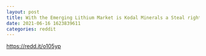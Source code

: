 ```yaml
--- 
layout: post 
title: With the Emerging Lithium Market is Kodal Minerals a Steal right Now ? 
date: 2021-06-16 1623839611 
categories: reddit 
--- 
```

https://redd.it/o105yp
